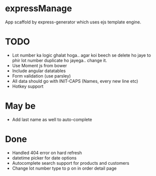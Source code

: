 # expressManage
App scaffold by express-generator which uses ejs template engine.

# TODO
- Lot number ka logic ghalat hoga.. agar koi beech se delete ho jaye to phir lot number duplicate ho jayega.. change it.
- Use Moment js from bower
- Include angular datatables
- Form validation (use parsley)
- All data should go with INIT-CAPS (Names, every new line etc)
- Hotkey support

# May be
- Add last name as well to auto-complete

# Done
- Handled 404 error on hard refresh
- datetime picker for date options
- Autocomplete search support for products and customers
- Change lot number type to p on in order detail page
